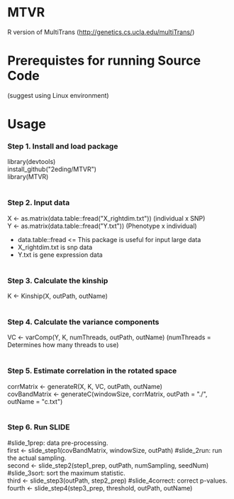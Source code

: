 # MTVR
R version of MultiTrans
(http://genetics.cs.ucla.edu/multiTrans/)

# Prerequistes for running Source Code
(suggest using Linux environment)

# Usage

### Step 1. Install and load package
library(devtools)<br>
install_github("2eding/MTVR")<br>
library(MTVR)<br><br>
### Step 2. Input data
X <- as.matrix(data.table::fread("X_rightdim.txt")) (individual x SNP)<br>
Y <- as.matrix(data.table::fread("Y.txt")) (Phenotype x individual)<br>
* data.table::fread <= This package is useful for input large data<br>
* X_rightdim.txt is snp data
* Y.txt is gene expression data<br><br>
### Step 3. Calculate the kinship
K <- Kinship(X, outPath, outName)<br><br>
### Step 4. Calculate the variance components
VC <- varComp(Y, K, numThreads, outPath, outName) (numThreads = Determines how many threads to use)<br><br>
### Step 5. Estimate correlation in the rotated space
corrMatrix <- generateR(X, K, VC, outPath, outName)<br>
covBandMatrix <- generateC(windowSize, corrMatrix, outPath = "./", outName = "c.txt")<br><br>
### Step 6. Run SLIDE
#slide_1prep: data pre-processing.<br>
first <- slide_step1(covBandMatrix, windowSize, outPath)
#slide_2run: run the actual sampling.<br>
second <- slide_step2(step1_prep, outPath, numSampling, seedNum)
#slide_3sort: sort the maximum statistic.<br>
third <- slide_step3(outPath, step2_prep)
#slide_4correct: correct p-values.<br>
fourth <- slide_step4(step3_prep, threshold, outPath, outName)
